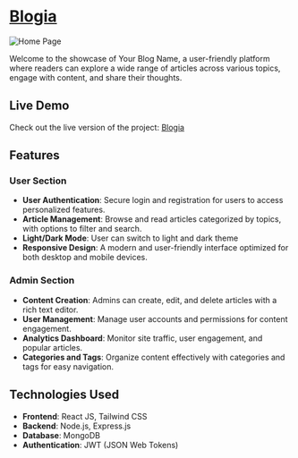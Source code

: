 # [Blogia](https://blogia-blog.vercel.app)
![Home Page](https://res.cloudinary.com/dndev4rnw/image/upload/v1729863627/xmpmvreqp39jzqj7bsm4.png)

Welcome to the showcase of Your Blog Name, a user-friendly platform where readers can explore a wide range of articles across various topics, engage with content, and share their thoughts.

## Live Demo
Check out the live version of the project: [Blogia](https://blogia-blog.vercel.app)

## Features

### User Section
- **User Authentication**: Secure login and registration for users to access personalized features.
- **Article Management**: Browse and read articles categorized by topics, with options to filter and search.
- **Light/Dark Mode**: User can switch to light and dark theme
- **Responsive Design**: A modern and user-friendly interface optimized for both desktop and mobile devices.

### Admin Section
- **Content Creation**: Admins can create, edit, and delete articles with a rich text editor.
- **User Management**: Manage user accounts and permissions for content engagement.
- **Analytics Dashboard**: Monitor site traffic, user engagement, and popular articles.
- **Categories and Tags**: Organize content effectively with categories and tags for easy navigation.

## Technologies Used
- **Frontend**: React JS, Tailwind CSS
- **Backend**: Node.js, Express.js
- **Database**: MongoDB
- **Authentication**: JWT (JSON Web Tokens)
